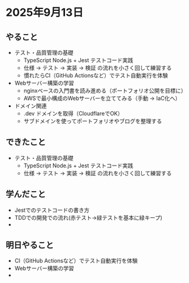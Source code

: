 # 2025年9月13日

## やること
- テスト・品質管理の基礎
  - TypeScript Node.js + Jest テストコード実践
  - 仕様 → テスト → 実装 → 検証 の流れを小さく回して練習する
  - 慣れたらCI（GitHub Actionsなど）でテスト自動実行を体験
- Webサーバー構築の学習
  - nginxベースの入門書を読み進める（ポートフォリオ公開を目標に）
  - AWSで最小構成のWebサーバーを立ててみる（手動 → IaC化へ）
- ドメイン関連
  - .dev ドメインを取得（CloudflareでOK）
  - サブドメインを使ってポートフォリオやブログを整理する

## できたこと
- テスト・品質管理の基礎
  - TypeScript Node.js + Jest テストコード実践
  - 仕様 → テスト → 実装 → 検証 の流れを小さく回して練習する

## 学んだこと
- Jestでのテストコードの書き方
- TDDでの開発での流れ(赤テスト→緑テストを基本に緑キープ)
- 

## 明日やること
- CI（GitHub Actionsなど）でテスト自動実行を体験
- Webサーバー構築の学習
- 

